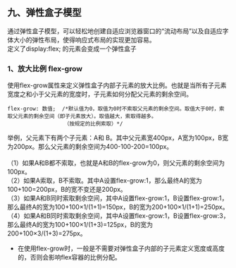 ## 九、弹性盒子模型
通过弹性盒子模型，可以轻松地创建自适应浏览器窗口的“流动布局”以及自适应字体大小的弹性布局，使得响应式布局的实现更加容易。<br>
定义了display:flex; 的元素会变成一个弹性盒子
### 1、放大比例 flex-grow
使用flex-grow属性来定义弹性盒子内部子元素的放大比例。也就是当所有子元素宽度之和小于父元素的宽度时，子元素如何分配父元素的剩余空间。

    flex-grow: 数值;  /*默认值为0，取值为0时不索取父元素的剩余空间。取值大于0时，索取父元素的剩余空间（即子元素放大）。取值越大，索取得越多。
                      （按规定的比例索取）*/
 举例，父元素下有两个子元素：A和 B。其中父元素宽400px，A宽为100px，B宽为200px。那么父元素的剩余空间为400-100-200=100px。<br>
<br>
（1）如果A和B都不索取，也就是A和B的flex-grow为0，则父元素的剩余空间为100px。<br>
（2）如果A索取，B不索取。其中A设置flex-grow:1，那么最终A的宽为100+100=200px，B的宽不变还是200px。<br>
（3）如果A和B同时索取剩余空间，其中A设置flex-grow:1，B设置flex-grow:1，那么最终A的宽为100+100×1/(1+1)=150px，B的宽为200+100×1/(1+1)=250px。<br>
（4）如果A和B同时索取剩余空间，其中A设置flex-grow:1，B设置flex-grow:3，那么最终A的宽为100+100×1/(1+3)=125px，B的宽为200+100×3/(1+3)=275px。<br>                    
* 在使用flex-grow时，一般是不需要对弹性盒子内部的子元素定义宽度或高度的，否则会影响flex容器的比例分配。
